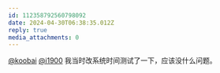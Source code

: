```yaml
---
id: 112358792560798092
date: 2024-04-30T06:38:35.012Z
reply: true
media_attachments: 0
---
```


[@koobai](https://mastodon.social/@koobai) [@i1900](https://mast.dragon-fly.club/@i1900) 我当时改系统时间测试了一下，应该没什么问题。

